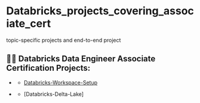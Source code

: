 # Databricks_projects_covering_associate_cert
topic-specific projects and end-to-end project


<h2>👨‍💻 Databricks Data Engineer Associate Certification Projects:</h2>

- <b></b>
  - [Databricks-Workspace-Setup](https://github.com/DarrenDavy12/Databricks-Certification/blob/fabd7967f17c79cc85c4830e3f22b7342e7ee0a5/Cluster%20creation%2C%20notebooks%20%26%20loading%20datasets.md)

- <b></b>
  - [Databricks-Delta-Lake]
